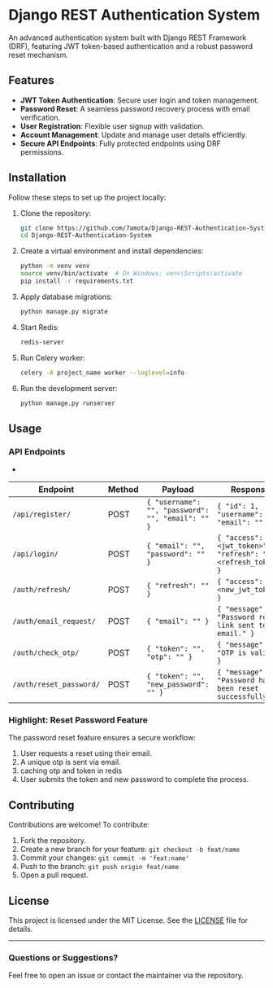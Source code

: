 # Django REST Authentication System

An advanced authentication system built with Django REST Framework (DRF), featuring JWT token-based authentication and a robust password reset mechanism.

## Features

- **JWT Token Authentication**: Secure user login and token management.
- **Password Reset**: A seamless password recovery process with email verification.
- **User Registration**: Flexible user signup with validation.
- **Account Management**: Update and manage user details efficiently.
- **Secure API Endpoints**: Fully protected endpoints using DRF permissions.

## Installation

Follow these steps to set up the project locally:

1. Clone the repository:
   ```bash
   git clone https://github.com/7amota/Django-REST-Authentication-System.git
   cd Django-REST-Authentication-System
   ```

2. Create a virtual environment and install dependencies:
   ```bash
   python -m venv venv
   source venv/bin/activate  # On Windows: venv\Scripts\activate
   pip install -r requirements.txt
   ```

3. Apply database migrations:
   ```bash
   python manage.py migrate
   ```

4. Start Redis:
   ```bash
   redis-server
   ```

5. Run Celery worker:
   ```bash
   celery -A project_name worker --loglevel=info
   ```

6. Run the development server:
   ```bash
   python manage.py runserver
   ```

## Usage

### API Endpoints

-
| Endpoint                              | Method | Payload                                      | Response                                                                                       |
|---------------------------------------|--------|----------------------------------------------|-----------------------------------------------------------------------------------------------|
| `/api/register/`                      | POST   | `{ "username": "", "password": "", "email": "" }` | `{ "id": 1, "username": "", "email": "" }`                                             |
| `/api/login/`                         | POST   | `{ "email": "", "password": "" }`             | `{ "access": "<jwt_token>", "refresh": "<refresh_token>" }`                             |
| `/auth/refresh/`                      | POST   | `{ "refresh": "" }`                            | `{ "access": "<new_jwt_token>" }`                                                         |
| `/auth/email_request/`                | POST   | `{ "email": "" }`                                 | `{ "message": "Password reset link sent to email." }`                                      |
| `/auth/check_otp/`                    | POST   | `{ "token": "", "otp": "" }`                   | `{ "message": "OTP is valid." }`                                                          |
| `/auth/reset_password/`               | POST   | `{ "token": "", "new_password": "" }`            | `{ "message": "Password has been reset successfully." }`                                   |

      
### Highlight: Reset Password Feature
The password reset feature ensures a secure workflow:
1. User requests a reset using their email.
2. A unique otp is sent via email.
3. caching otp and token in redis
4. User submits the token and new password to complete the process.

## Contributing

Contributions are welcome! To contribute:
1. Fork the repository.
2. Create a new branch for your feature: `git checkout -b feat/name`
3. Commit your changes: `git commit -m 'feat:name'`
4. Push to the branch: `git push origin feat/name`
5. Open a pull request.

## License

This project is licensed under the MIT License. See the [LICENSE](LICENSE) file for details.

---

### Questions or Suggestions?
Feel free to open an issue or contact the maintainer via the repository.

